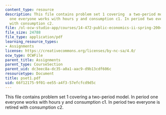 ```yaml
---
content_type: resource
description: This file contains problem set 1 covering  a two-period model. In period
  one everyone works with hours y and consumption c1. In period two everyone is retired
  with consumption c2.
file: /ol-ocw-studio-app/courses/14-472-public-economics-ii-spring-2004/66f121759f01ee55a4f357efcfcd9d5c_pset1.pdf
file_size: 24788
file_type: application/pdf
learning_resource_types:
- Assignments
license: https://creativecommons.org/licenses/by-nc-sa/4.0/
ocw_type: OCWFile
parent_title: Assignments
parent_type: CourseSection
parent_uid: dc3eec8a-dc35-a0a1-aac9-d9b13cdf606c
resourcetype: Document
title: pset1.pdf
uid: 66f12175-9f01-ee55-a4f3-57efcfcd9d5c
---
```

This file contains problem set 1 covering  a two-period model. In period one everyone works with hours y and consumption c1. In period two everyone is retired with consumption c2.